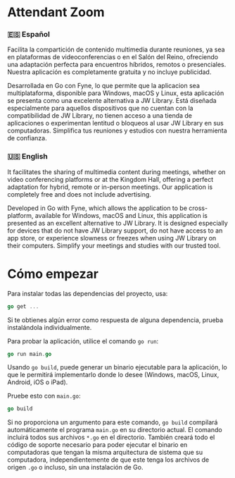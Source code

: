 # Attendant Zoom
### 🇪🇸 Español
Facilita la compartición de contenido multimedia durante reuniones, ya sea en plataformas de videoconferencias o en el Salón del Reino, ofreciendo una adaptación perfecta para encuentros híbridos, remotos o presenciales. Nuestra aplicación es completamente gratuita y no incluye publicidad.

Desarrollada en Go con Fyne, lo que permite que la aplicacion sea multiplataforma, disponible para Windows, macOS y Linux, esta aplicación se presenta como una excelente alternativa a JW Library. Está diseñada especialmente para aquellos dispositivos que no cuentan con la compatibilidad de JW Library, no tienen acceso a una tienda de aplicaciones o experimentan lentitud o bloqueos al usar JW Library en sus computadoras. Simplifica tus reuniones y estudios con nuestra herramienta de confianza.

### 🇺🇸 English
It facilitates the sharing of multimedia content during meetings, whether on video conferencing platforms or at the Kingdom Hall, offering a perfect adaptation for hybrid, remote or in-person meetings. Our application is completely free and does not include advertising.

Developed in Go with Fyne, which allows the application to be cross-platform, available for Windows, macOS and Linux, this application is presented as an excellent alternative to JW Library. It is designed especially for devices that do not have JW Library support, do not have access to an app store, or experience slowness or freezes when using JW Library on their computers. Simplify your meetings and studies with our trusted tool.

# Cómo empezar
Para instalar todas las dependencias del proyecto, usa:
```go
go get ...
```
Si te obtienes algún error como respuesta de alguna dependencia, prueba instalándola individualmente.

Para probar la aplicación, utilice el comando `go run`:
```go
go run main.go
```

Usando `go build`, puede generar un binario ejecutable para la aplicación, lo que le permitirá implementarlo donde lo desee (Windows, macOS, Linux, Android, iOS o iPad).

Pruebe esto con `main.go`:
```go
go build
```

Si no proporciona un argumento para este comando, `go build` compilará automáticamente el programa `main.go` en su directorio actual. El comando incluirá todos sus archivos `*.go` en el directorio. También creará todo el código de soporte necesario para poder ejecutar el binario en computadoras que tengan la misma arquitectura de sistema que su computadora, independientemente de que este tenga los archivos de origen `.go` o incluso, sin una instalación de Go.
